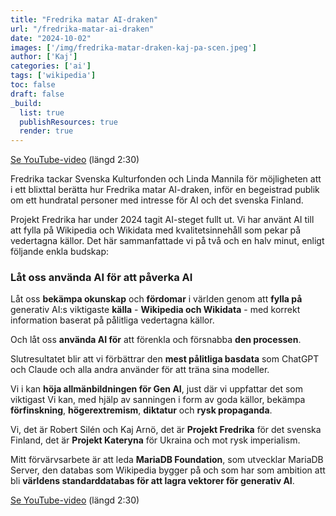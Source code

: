 ```yaml
---
title: "Fredrika matar AI-draken"
url: "/fredrika-matar-ai-draken"
date: "2024-10-02"
images: ['/img/fredrika-matar-draken-kaj-pa-scen.jpeg']
author: ['Kaj']
categories: ['ai']
tags: ['wikipedia']
toc: false
draft: false
_build:
  list: true
  publishResources: true
  render: true
---
```


[Se YouTube-video](https://youtu.be/qBC4sa-aKJQ) (längd 2:30)

Fredrika tackar Svenska Kulturfonden och Linda Mannila för möjligheten att i ett blixttal berätta hur Fredrika matar AI-draken, inför en begeistrad publik om ett hundratal personer med intresse för AI och det svenska Finland.

Projekt Fredrika har under 2024 tagit AI-steget fullt ut. Vi har använt AI till att fylla på Wikipedia och Wikidata med kvalitetsinnehåll som pekar på vedertagna källor. Det här sammanfattade vi på två och en halv minut, enligt följande enkla budskap:

### Låt oss använda AI för att påverka AI

Låt oss **bekämpa okunskap** och **fördomar** i världen genom att **fylla på** generativ AI:s viktigaste **källa** - **Wikipedia och Wikidata** - med korrekt information baserat på pålitliga vedertagna källor.

Och låt oss **använda AI för** att förenkla och försnabba **den processen**.

Slutresultatet blir att vi förbättrar den **mest pålitliga basdata** som ChatGPT och Claude och alla andra använder för att träna sina modeller.

Vi i kan **höja allmänbildningen för Gen AI**, just där vi uppfattar det som viktigast
Vi kan, med hjälp av sanningen i form av goda källor, bekämpa **förfinskning**, **högerextremism**, **diktatur** och **rysk propaganda**.

Vi, det är Robert Silén och Kaj Arnö, det är **Projekt Fredrika** för det svenska Finland, det är **Projekt Kateryna** för Ukraina och mot rysk imperialism.

Mitt förvärvsarbete är att leda **MariaDB Foundation**, som utvecklar MariaDB Server, den databas som Wikipedia bygger på och som har som ambition att bli **världens standarddatabas för att lagra vektorer för generativ AI**.

[Se YouTube-video](https://youtu.be/qBC4sa-aKJQ) (längd 2:30)